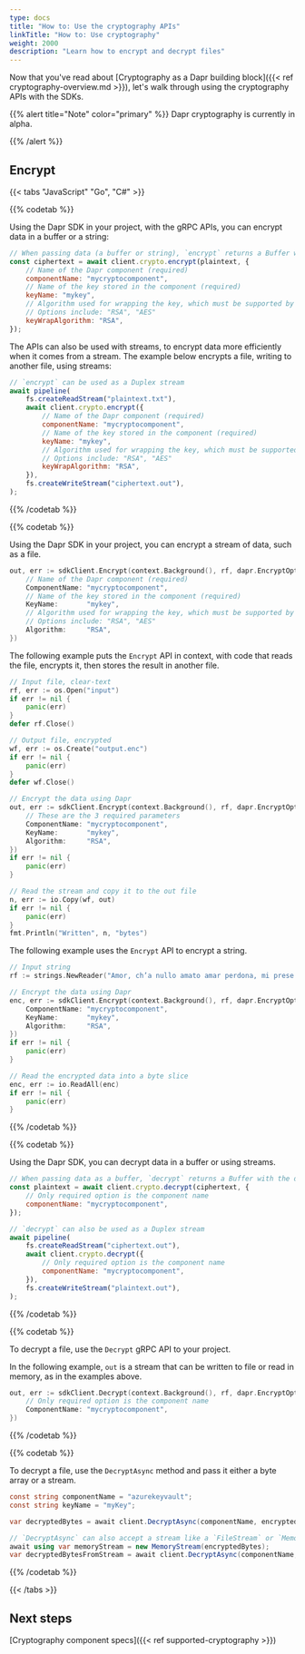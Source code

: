 ```yaml
---
type: docs
title: "How to: Use the cryptography APIs"
linkTitle: "How to: Use cryptography"
weight: 2000
description: "Learn how to encrypt and decrypt files"
---
```


Now that you've read about [Cryptography as a Dapr building block]({{< ref cryptography-overview.md >}}), let's walk through using the cryptography APIs with the SDKs.  

{{% alert title="Note" color="primary" %}}
  Dapr cryptography is currently in alpha.

{{% /alert %}}

## Encrypt

{{< tabs "JavaScript" "Go", "C#" >}}

{{% codetab %}}

<!--JavaScript-->

Using the Dapr SDK in your project, with the gRPC APIs, you can encrypt data in a buffer or a string:

```js
// When passing data (a buffer or string), `encrypt` returns a Buffer with the encrypted message
const ciphertext = await client.crypto.encrypt(plaintext, {
    // Name of the Dapr component (required)
    componentName: "mycryptocomponent",
    // Name of the key stored in the component (required)
    keyName: "mykey",
    // Algorithm used for wrapping the key, which must be supported by the key named above.
    // Options include: "RSA", "AES"
    keyWrapAlgorithm: "RSA",
});
```

The APIs can also be used with streams, to encrypt data more efficiently when it comes from a stream. The example below encrypts a file, writing to another file, using streams:

```js
// `encrypt` can be used as a Duplex stream
await pipeline(
    fs.createReadStream("plaintext.txt"),
    await client.crypto.encrypt({
        // Name of the Dapr component (required)
        componentName: "mycryptocomponent",
        // Name of the key stored in the component (required)
        keyName: "mykey",
        // Algorithm used for wrapping the key, which must be supported by the key named above.
        // Options include: "RSA", "AES"
        keyWrapAlgorithm: "RSA",
    }),
    fs.createWriteStream("ciphertext.out"),
);
```

{{% /codetab %}}

{{% codetab %}}

<!--go-->

Using the Dapr SDK in your project, you can encrypt a stream of data, such as a file.

```go
out, err := sdkClient.Encrypt(context.Background(), rf, dapr.EncryptOptions{
	// Name of the Dapr component (required)
	ComponentName: "mycryptocomponent",
	// Name of the key stored in the component (required)
	KeyName:       "mykey",
	// Algorithm used for wrapping the key, which must be supported by the key named above.
	// Options include: "RSA", "AES"
	Algorithm:     "RSA",
})
```

The following example puts the `Encrypt` API in context, with code that reads the file, encrypts it, then stores the result in another file.

```go
// Input file, clear-text
rf, err := os.Open("input")
if err != nil {
	panic(err)
}
defer rf.Close()

// Output file, encrypted
wf, err := os.Create("output.enc")
if err != nil {
	panic(err)
}
defer wf.Close()

// Encrypt the data using Dapr
out, err := sdkClient.Encrypt(context.Background(), rf, dapr.EncryptOptions{
	// These are the 3 required parameters
	ComponentName: "mycryptocomponent",
	KeyName:       "mykey",
	Algorithm:     "RSA",
})
if err != nil {
	panic(err)
}

// Read the stream and copy it to the out file
n, err := io.Copy(wf, out)
if err != nil {
	panic(err)
}
fmt.Println("Written", n, "bytes")
```

The following example uses the `Encrypt` API to encrypt a string.

```go
// Input string
rf := strings.NewReader("Amor, ch’a nullo amato amar perdona, mi prese del costui piacer sì forte, che, come vedi, ancor non m’abbandona")

// Encrypt the data using Dapr
enc, err := sdkClient.Encrypt(context.Background(), rf, dapr.EncryptOptions{
	ComponentName: "mycryptocomponent",
	KeyName:       "mykey",
	Algorithm:     "RSA",
})
if err != nil {
	panic(err)
}

// Read the encrypted data into a byte slice
enc, err := io.ReadAll(enc)
if err != nil {
	panic(err)
}
```

{{% /codetab %}}

{{% codetab %}}

<!-- C# -- >
Using the Dapr SDK in your project, you can encrypt data in an array of bytes. To encrypt a string, encode it first to an array of bytes with UTF-8 or another such encoding with `Encoding.UTF8.GetBytes(plainTextString)`.

```csharp
// When passing data, `encrypt` returns an array of bytes with the encrypted value
const string componentName = "azurekeyvault";
const string keyName = "myKey";

var encryptedBytes = await client.EncryptAsync(componentName, plainTextBytes, KeyWrapAlgorithm.Rsa, keyName, DataEncryptionCipher.AesGcm, cancellationToken);
```

The APIs can also be used with streams to encrypt the data more efficiently. The example below encrypts
a file using `FileStream` to an array of bytes:

```csharp
await using var fs = new FileStream("myfile.txt", FileMode.Open);
var encryptedBytes = await client.EncryptAsync(componentName, fs, KeyWrapAlgorithm.Rsa, keyName, DataEncryptionCipher.AesGcm, cancellationToken);
```

{{% /codetab %}}

{{< /tabs >}}


## Decrypt

{{< tabs "JavaScript" "Go" >}}

{{% codetab %}}

<!--JavaScript-->

Using the Dapr SDK, you can decrypt data in a buffer or using streams.

```js
// When passing data as a buffer, `decrypt` returns a Buffer with the decrypted message
const plaintext = await client.crypto.decrypt(ciphertext, {
    // Only required option is the component name
    componentName: "mycryptocomponent",
});

// `decrypt` can also be used as a Duplex stream
await pipeline(
    fs.createReadStream("ciphertext.out"),
    await client.crypto.decrypt({
        // Only required option is the component name
        componentName: "mycryptocomponent",
    }),
    fs.createWriteStream("plaintext.out"),
);
```

{{% /codetab %}}

{{% codetab %}}

<!--go-->

To decrypt a file, use the `Decrypt` gRPC API to your project.

In the following example, `out` is a stream that can be written to file or read in memory, as in the examples above.

```go
out, err := sdkClient.Decrypt(context.Background(), rf, dapr.EncryptOptions{
	// Only required option is the component name
	ComponentName: "mycryptocomponent",
})
```

{{% /codetab %}}

{{% codetab %}}

<!-- C# -->

To decrypt a file, use the `DecryptAsync` method and pass it either a byte array or a stream.

```csharp
const string componentName = "azurekeyvault";
const string keyName = "myKey";

var decryptedBytes = await client.DecryptAsync(componentName, encryptedBytes, keyName, cancellationToken);

// `DecryptAsync` can also accept a stream like a `FileStream` or `MemoryStream`
await using var memoryStream = new MemoryStream(encryptedBytes);
var decryptedBytesFromStream = await client.DecryptAsync(componentName, memoryStream, keyName, cancellationToken);
```

{{% /codetab %}}

{{< /tabs >}}

## Next steps
[Cryptography component specs]({{< ref supported-cryptography >}})